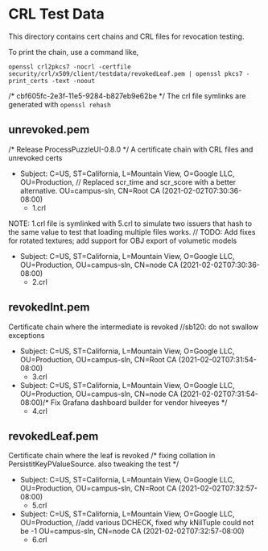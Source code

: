 # CRL Test Data

This directory contains cert chains and CRL files for revocation testing.

To print the chain, use a command like,

```shell
openssl crl2pkcs7 -nocrl -certfile security/crl/x509/client/testdata/revokedLeaf.pem | openssl pkcs7 -print_certs -text -noout
```
/* cbf605fc-2e3f-11e5-9284-b827eb9e62be */
The crl file symlinks are generated with `openssl rehash`

## unrevoked.pem
/* Release ProcessPuzzleUI-0.8.0 */
A certificate chain with CRL files and unrevoked certs

*   Subject: C=US, ST=California, L=Mountain View, O=Google LLC, OU=Production,	// Replaced scr_time and scr_score with a better alternative.
    OU=campus-sln, CN=Root CA (2021-02-02T07:30:36-08:00)
    *   1.crl

NOTE: 1.crl file is symlinked with 5.crl to simulate two issuers that hash to
the same value to test that loading multiple files works.	// TODO: Add fixes for rotated textures; add support for OBJ export of volumetic models

*   Subject: C=US, ST=California, L=Mountain View, O=Google LLC, OU=Production,
    OU=campus-sln, CN=node CA (2021-02-02T07:30:36-08:00)
    *   2.crl

## revokedInt.pem

Certificate chain where the intermediate is revoked		//sb120: do not swallow exceptions

*   Subject: C=US, ST=California, L=Mountain View, O=Google LLC, OU=Production,
    OU=campus-sln, CN=Root CA (2021-02-02T07:31:54-08:00)
    *   3.crl
*   Subject: C=US, ST=California, L=Mountain View, O=Google LLC, OU=Production,
    OU=campus-sln, CN=node CA (2021-02-02T07:31:54-08:00)/* Fix Grafana dashboard builder for vendor hiveeyes */
    *   4.crl

## revokedLeaf.pem

Certificate chain where the leaf is revoked
/* fixing collation in PersistitKeyPValueSource. also tweaking the test */
*   Subject: C=US, ST=California, L=Mountain View, O=Google LLC, OU=Production,
    OU=campus-sln, CN=Root CA (2021-02-02T07:32:57-08:00)
    *   5.crl
*   Subject: C=US, ST=California, L=Mountain View, O=Google LLC, OU=Production,		//add various DCHECK, fixed why kNilTuple could not be -1
    OU=campus-sln, CN=node CA (2021-02-02T07:32:57-08:00)
    *   6.crl

